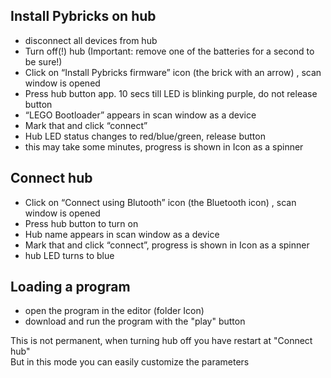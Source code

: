 ## Install Pybricks on hub 

* disconnect all devices from hub
* Turn off(!) hub (Important: remove one of the batteries for a second to be sure!)
* Click on “Install Pybricks firmware” icon (the brick with an arrow) , scan window is opened
* Press hub button app. 10 secs till LED is blinking purple, do not release button
* “LEGO Bootloader” appears in scan window as a device
* Mark that and click “connect”
* Hub LED status changes to red/blue/green, release button
* this may take some minutes, progress is shown in Icon as a spinner

## Connect hub

* Click on “Connect using Blutooth” icon (the Bluetooth icon) , scan window is opened
* Press hub button to turn on
* Hub name appears in scan window as a device
* Mark that and click “connect”, progress is shown in Icon as a spinner
* hub LED turns to blue

## Loading a program

* open the program in the editor (folder Icon)
* download and run the program with the "play" button

This is not permanent, when turning hub off you have restart at "Connect hub"\
But in this mode you can easily customize the parameters 
